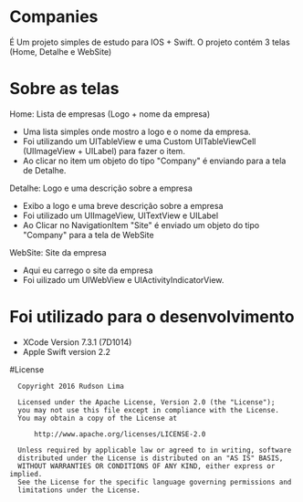 # Companies

É Um projeto simples de estudo para IOS + Swift. 
O projeto contém 3 telas (Home, Detalhe e WebSite)

# Sobre as telas

Home: Lista de empresas (Logo + nome da empresa)
  - Uma lista simples onde mostro a logo e o nome da empresa.
  - Foi utilizando um UITableView e uma Custom UITableViewCell (UIImageView + UILabel) para fazer o item.
  - Ao clicar no item um objeto do tipo "Company" é enviando para a tela de Detalhe.

Detalhe: Logo e uma descrição sobre a empresa
  - Exibo a logo e uma breve descrição sobre a empresa
  - Foi utilizado um UIImageView, UITextView e UILabel
  - Ao Clicar no NavigationItem "Site" é enviado um objeto do tipo "Company" para a tela de WebSite

WebSite: Site da empresa
  - Aqui eu carrego o site da empresa
  - Foi uilizado um UIWebView e UIActivityIndicatorView.

# Foi utilizado para o desenvolvimento
  - XCode Version 7.3.1 (7D1014)
  - Apple Swift version 2.2

#License
```
  Copyright 2016 Rudson Lima
 
  Licensed under the Apache License, Version 2.0 (the "License");
  you may not use this file except in compliance with the License.
  You may obtain a copy of the License at
 
      http://www.apache.org/licenses/LICENSE-2.0
 
  Unless required by applicable law or agreed to in writing, software
  distributed under the License is distributed on an "AS IS" BASIS,
  WITHOUT WARRANTIES OR CONDITIONS OF ANY KIND, either express or implied.
  See the License for the specific language governing permissions and
  limitations under the License.
 
````
